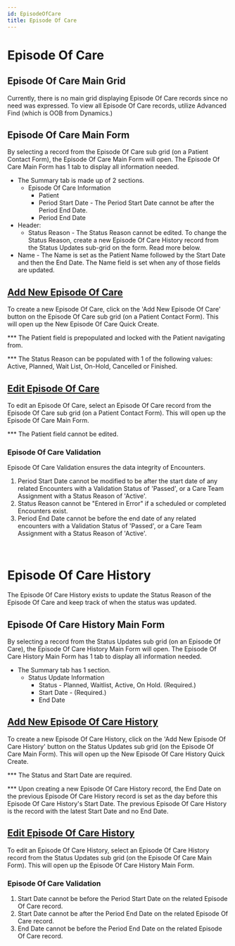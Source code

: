 ```yaml
---
id: EpisodeOfCare
title: Episode Of Care
---
```


# Episode Of Care 

## Episode Of Care Main Grid

Currently, there is no main grid displaying Episode Of Care records since no need was expressed. To view all Episode Of Care records, utilize Advanced Find (which is OOB from Dynamics.)   

## Episode Of Care Main Form

By selecting a record from the Episode Of Care sub grid (on a Patient Contact Form), the Episode Of Care Main Form will open. The Episode Of Care Main Form has 1 tab to display all information needed. 

- The Summary tab is made up of 2 sections.
    - Episode Of Care Information
        - Patient
        - Period Start Date - The Period Start Date cannot be after the Period End Date. 
        - Period End Date
- Header: 
    - Status Reason - The Status Reason cannot be edited. To change the Status Reason, create a new Episode Of Care History record from the Status Updates sub-grid on the form. Read more below. 
- Name - The Name is set as the Patient Name followed by the Start Date and then the End Date. The Name field is set when any of those fields are updated.

## <u> Add New Episode Of Care </u> 

To create a new Episode Of Care, click on the 'Add New Episode Of Care' button on the Episode Of Care sub grid (on a Patient Contact Form). This will open up the New Episode Of Care Quick Create.

*** The Patient field is prepopulated and locked with the Patient navigating from.

*** The Status Reason can be populated with 1 of the following values: Active, Planned, Wait List, On-Hold, Cancelled or Finished. 

## <u> Edit Episode Of Care </u> 

To edit an Episode Of Care, select an Episode Of Care record from the Episode Of Care sub grid (on a Patient Contact Form). This will open up the Episode Of Care Main Form.

*** The Patient field cannot be edited. 

### Episode Of Care Validation

Episode Of Care Validation ensures the data integrity of Encounters.

1. Period Start Date cannot be modified to be after the start date of any related Encounters with a Validation Status of 'Passed', or a Care Team Assignment with a Status Reason of 'Active'.
2. Status Reason cannot be "Entered in Error" if a scheduled or completed Encounters exist.
3. Period End Date cannot be before the end date of any related encounters with a Validation Status of 'Passed', or a Care Team Assignment with a Status Reason of 'Active'.

<br />

# Episode Of Care History

The Episode Of Care History exists to update the Status Reason of the Episode Of Care and keep track of when the status was updated.

## Episode Of Care History Main Form

By selecting a record from the Status Updates sub grid (on an Episode Of Care), the Episode Of Care History Main Form will open. The Episode Of Care History Main Form has 1 tab to display all information needed. 

- The Summary tab has 1 section.
    - Status Update Information
        - Status - Planned, Waitlist, Active, On Hold. (Required.)
        - Start Date - (Required.)
        - End Date

## <u> Add New Episode Of Care History</u> 

To create a new Episode Of Care History, click on the 'Add New Episode Of Care History' button on the Status Updates sub grid (on the Episode Of Care Main Form). This will open up the New Episode Of Care History Quick Create.

*** The Status and Start Date are required.

*** Upon creating a new Episode Of Care History record, the End Date on the previous Episode Of Care History record is set as the day before this Episode Of Care History's Start Date. The previous Episode Of Care History is the record with the latest Start Date and no End Date. 

## <u> Edit Episode Of Care History</u> 

To edit an Episode Of Care History, select an Episode Of Care History record from the Status Updates sub grid (on the Episode Of Care Main Form). This will open up the Episode Of Care History Main Form.

### Episode Of Care Validation

1. Start Date cannot be before the Period Start Date on the related Episode Of Care record.
2. Start Date cannot be after the Period End Date on the related Episode Of Care record.
3. End Date cannot be before the Period End Date on the related Episode Of Care record.
